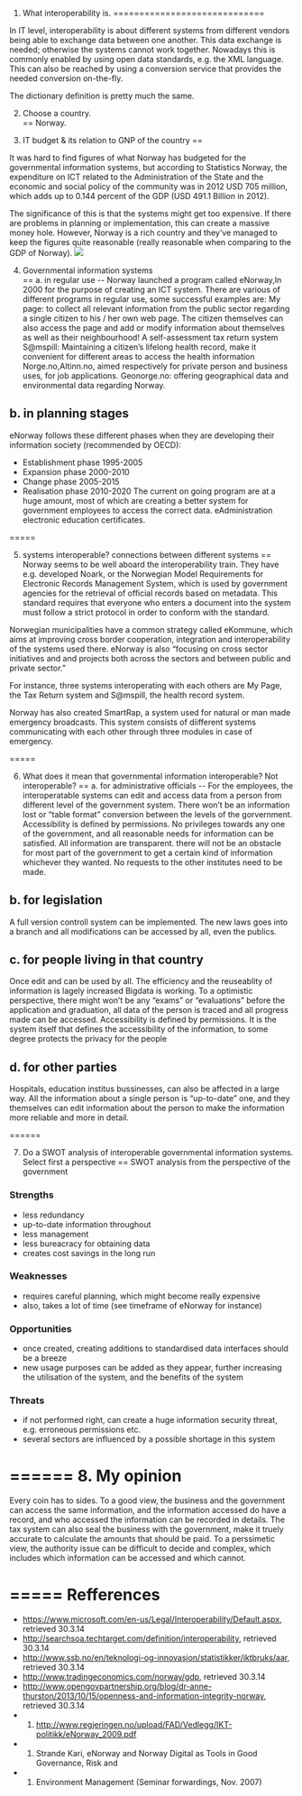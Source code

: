 1. What interoperability is. 
=============================

In IT level, interoperability is about different systems from different vendors being able to exchange data between one another. This data exchange is needed; otherwise the systems cannot work together. Nowadays this is commonly enabled by using open data standards, e.g. the XML language. This can also be reached by using a conversion service that provides the needed conversion on-the-fly.

The dictionary definition is pretty much the same.


2. Choose a country.  
==
Norway.

3. IT budget & its relation to GNP of the country
== 

It was hard to find figures of what Norway has budgeted for the governmental information systems, but according to Statistics Norway, the expenditure on ICT related to the Administration of the State and the economic and social policy of the community was in 2012 USD 705 million, which adds up to 0.144 percent of the GDP (USD 491.1 Billion in 2012).

The significance of this is that the systems might get too expensive. If there are problems in planning or implementation, this can create a massive money hole. However, Norway is a rich country and they’ve managed to keep the figures quite reasonable (really reasonable when comparing to the GDP of Norway).
![](http://i.imgur.com/Fu17HBj.png)

4. Governmental information systems  
==
a. in regular use 
--
Norway launched a program called eNorway,In 2000 for the purpose of creating an ICT system. There are various of different programs in regular use, some successful examples are:
 My page: to collect all relevant information from the public sector regarding a single citizen to his / her own web page. The citizen themselves can also access the page and add or modify information about themselves as well as their neighbourhood!
A self-assessment tax return system
S@mspill: Maintaining a citizen’s lifelong health record, make it convenient for different areas to access the health information
Norge.no,Altinn.no, aimed respectively for private person and business uses, for job applications.
Geonorge.no: offering geographical data and environmental data regarding Norway.



 
b. in planning stages 
--
eNorway follows these different phases when they are developing their information 
society (recommended by OECD): 
- Establishment phase 1995-2005 
- Expansion phase 2000-2010 
- Change phase 2005-2015 
- Realisation phase 2010-2020
The current on going program are at a huge amount, most of which are creating a better system for government employees to access the correct data.
eAdministration
electronic education certificates.

=====

5. systems interoperable? connections between different systems 
==
Norway seems to be well aboard the interoperability train. They have e.g. developed Noark, or the Norwegian Model Requirements for Electronic Records Management System, which is used by government agencies for the retrieval of official records based on metadata. This standard requires that everyone who enters a document into the system must follow a strict protocol in order to conform with the standard. 

Norwegian municipalities have a common strategy called eKommune, which aims at improving cross border cooperation, integration and interoperability of the systems used there. eNorway is also “focusing on cross sector initiatives and and projects both across the sectors and between public and private sector.”

For instance, three systems interoperating with each others are My Page, the Tax Return system and S@mspill, the health record system. 

Norway has also created SmartRap, a system used for natural or man made emergency broadcasts. This system consists of diifferent systems communicating with each other through three modules in case of emergency.

=====

6. What does it mean that governmental information interoperable? Not interoperable?
== 
a. for administrative officials 
--
For the employees,  the interoperatable systems can edit and access data from a person from different level of the government system. There won’t be an information lost or “table format” conversion between the levels of the gorvernment.
Accessibility is defined by permissions. No privileges towards any one  of the government, and  all reasonable needs for information can be satisfied.
All information are transparent. there will not be an obstacle for most part of the government to get a certain kind of information whichever they wanted. No requests to the other institutes need to be made.

b. for legislation 
--
A full version controll system can be implemented. The new laws goes into a branch and  all modifications can be accessed by all, even the publics.

c. for people living in that country 
--
Once edit and can be used by all. The efficiency and  the reuseablity of information is lagely increased 
Bigdata is working. To a optimistic perspective, there might won’t be any “exams” or “evaluations” before the application and graduation, all data of the person is traced and all progress made can be accessed.
Accessibility is defined by permissions. It is the system itself that defines the accessibility of the information, to some degree protects the privacy for the people

d. for other parties 
--
Hospitals, education institus bussinesses, can also be affected in a large way. All the information about a single person is “up-to-date” one, and they themselves can edit  information about the person to make the information more reliable and more in detail.

======

7. Do a SWOT analysis of interoperable governmental information systems. Select first a perspective 
==
SWOT analysis from the perspective of the government


### Strengths ###
- less redundancy
- up-to-date information throughout
- less management
- less bureacracy for obtaining data
- creates cost savings in the long run
### Weaknesses ###
- requires careful planning, which might become really expensive
- also, takes a lot of time (see timeframe of eNorway for instance)
### Opportunities ###
- once created, creating additions to standardised data interfaces should be a breeze
- new usage purposes can be added as they appear, further increasing the utilisation of the system, and the benefits of the system
### Threats ###
- if not performed right, can create a huge information security threat, e.g. erroneous permissions etc.
- several sectors are influenced by a possible shortage in this system

======
8. My opinion
==
Every coin has to sides. To a good view, the business and the government can access the same information, and the information accessed do have a record, and who accessed the information can be recorded in details.
The tax system can also seal the business with the government, make it truely accurate to calculate the amounts that should be paid.
To a perssimetic view, the authority issue can be difficult to decide and complex, which includes which information can be accessed and which cannot.


 

=====
Refferences
==
 
-  https://www.microsoft.com/en-us/Legal/Interoperability/Default.aspx, retrieved 30.3.14
-  http://searchsoa.techtarget.com/definition/interoperability, retrieved 30.3.14 
-  http://www.ssb.no/en/teknologi-og-innovasjon/statistikker/iktbruks/aar, retrieved 30.3.14
- http://www.tradingeconomics.com/norway/gdp, retrieved 30.3.14
- http://www.opengovpartnership.org/blog/dr-anne-thurston/2013/10/15/openness-and-information-integrity-norway, retrieved 30.3.14
- 1. http://www.regjeringen.no/upload/FAD/Vedlegg/IKT-politikk/eNorway_2009.pdf
- 1. Strande Kari, eNorway and Norway Digital as Tools in Good Governance, Risk and 
- 1. Environment Management (Seminar forwardings, Nov. 2007)
 